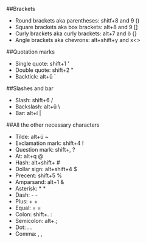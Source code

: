 ##Brackets

- Round brackets aka parentheses: shitf+8 and 9 ()
- Square brackets aka box brackets: alt+8 and 9 []
- Curly brackets aka curly brackets: alt+7 and ö {}
- Angle brackets aka chevrons: alt+shift+y and x<>

##Quotation marks

- Single quote: shift+1 '
- Double quote: shift+2 "
- Backtick: alt+ű `

##Slashes and bar

- Slash: shift+6 /
- Backslash: alt+ü \
- Bar: alt+í |

##All the other necessary characters

- Tilde: alt+ú ~
- Exclamation mark: shift+4 !
- Question mark: shift+, ?
- At: alt+q @
- Hash: alt+shift+ #
- Dollar sign: alt+shift+4 $
- Precent: shift+5 %
- Amparsand: alt+1 &
- Asterisk: * *
- Dash: - -
- Plus: + +
- Equal: = =
- Colon: shift+. :
- Semicolon: alt+.;
- Dot: . .
- Comma: , ,